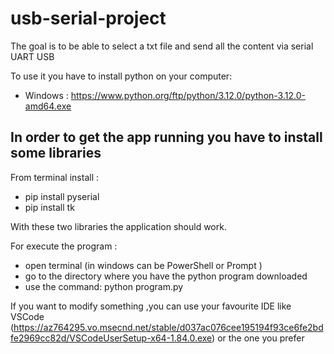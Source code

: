 # usb-serial-project

The goal is to be able to select a txt file and send all the content via serial UART USB

To use it you have to install python on your computer:

- Windows : https://www.python.org/ftp/python/3.12.0/python-3.12.0-amd64.exe

In order to get the app running you have to install some libraries
-------------------------------------------------------------------

From terminal install :
- pip install pyserial
- pip install tk

With these two libraries the application should work.

For execute the program :
- open terminal (in windows can be PowerShell or Prompt )
- go to the directory where you have the python program downloaded
- use the command:  python program.py

If you want to modify something ,you can use your favourite IDE like VSCode (https://az764295.vo.msecnd.net/stable/d037ac076cee195194f93ce6fe2bdfe2969cc82d/VSCodeUserSetup-x64-1.84.0.exe) or the one you prefer
